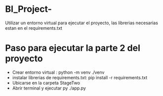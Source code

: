 # BI_Project-

Utilizar un entorno virtual para ejecutar el proyecto, las librerias necesarias estan en el requirements.txt


# Paso para ejecutar la parte 2 del proyecto 

* Crear entorno virtual : python -m venv ./venv
* instalar librerias de requirements.txt: pip install -r requirements.txt
* Ubicarse en la carpeta StageTwo
* Abrir terminal y ejecutar py ./app.py
